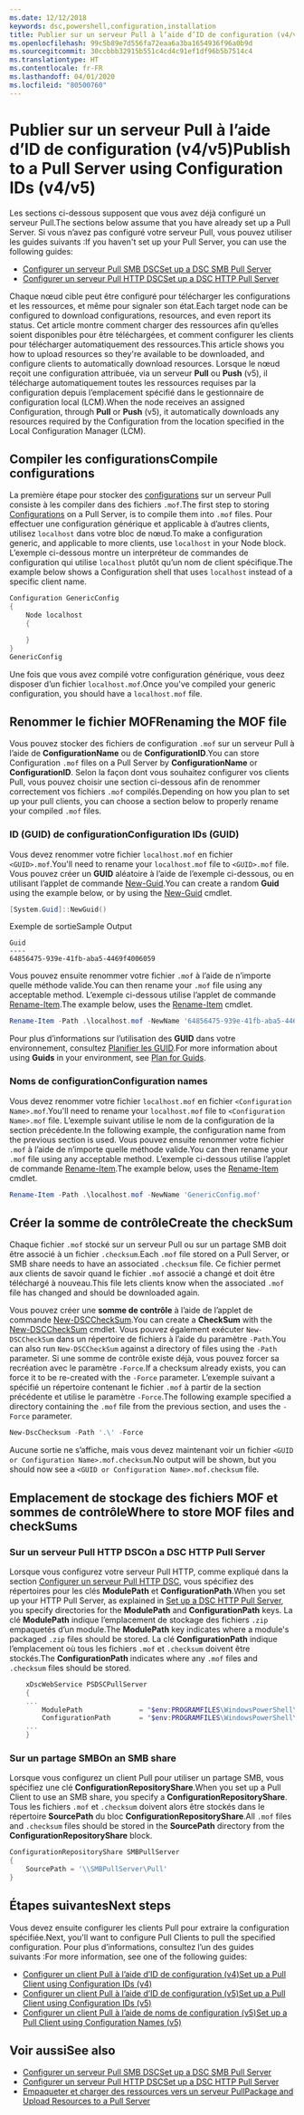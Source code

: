 ```yaml
---
ms.date: 12/12/2018
keywords: dsc,powershell,configuration,installation
title: Publier sur un serveur Pull à l’aide d’ID de configuration (v4/v5)
ms.openlocfilehash: 99c5b89e7d556fa72eaa6a3ba1654936f96a0b9d
ms.sourcegitcommit: 30ccbbb32915b551c4cd4c91ef1df96b5b7514c4
ms.translationtype: HT
ms.contentlocale: fr-FR
ms.lasthandoff: 04/01/2020
ms.locfileid: "80500760"
---
```

# <a name="publish-to-a-pull-server-using-configuration-ids-v4v5"></a><span data-ttu-id="3005c-103">Publier sur un serveur Pull à l’aide d’ID de configuration (v4/v5)</span><span class="sxs-lookup"><span data-stu-id="3005c-103">Publish to a Pull Server using Configuration IDs (v4/v5)</span></span>

<span data-ttu-id="3005c-104">Les sections ci-dessous supposent que vous avez déjà configuré un serveur Pull.</span><span class="sxs-lookup"><span data-stu-id="3005c-104">The sections below assume that you have already set up a Pull Server.</span></span> <span data-ttu-id="3005c-105">Si vous n’avez pas configuré votre serveur Pull, vous pouvez utiliser les guides suivants :</span><span class="sxs-lookup"><span data-stu-id="3005c-105">If you haven't set up your Pull Server, you can use the following guides:</span></span>

- [<span data-ttu-id="3005c-106">Configurer un serveur Pull SMB DSC</span><span class="sxs-lookup"><span data-stu-id="3005c-106">Set up a DSC SMB Pull Server</span></span>](pullServerSmb.md)
- [<span data-ttu-id="3005c-107">Configurer un serveur Pull HTTP DSC</span><span class="sxs-lookup"><span data-stu-id="3005c-107">Set up a DSC HTTP Pull Server</span></span>](pullServer.md)

<span data-ttu-id="3005c-108">Chaque nœud cible peut être configuré pour télécharger les configurations et les ressources, et même pour signaler son état.</span><span class="sxs-lookup"><span data-stu-id="3005c-108">Each target node can be configured to download configurations, resources, and even report its status.</span></span> <span data-ttu-id="3005c-109">Cet article montre comment charger des ressources afin qu’elles soient disponibles pour être téléchargées, et comment configurer les clients pour télécharger automatiquement des ressources.</span><span class="sxs-lookup"><span data-stu-id="3005c-109">This article shows you how to upload resources so they're available to be downloaded, and configure clients to automatically download resources.</span></span> <span data-ttu-id="3005c-110">Lorsque le nœud reçoit une configuration attribuée, via un serveur **Pull** ou **Push** (v5), il télécharge automatiquement toutes les ressources requises par la configuration depuis l’emplacement spécifié dans le gestionnaire de configuration local (LCM).</span><span class="sxs-lookup"><span data-stu-id="3005c-110">When the node receives an assigned Configuration, through **Pull** or **Push** (v5), it automatically downloads any resources required by the Configuration from the location specified in the Local Configuration Manager (LCM).</span></span>

## <a name="compile-configurations"></a><span data-ttu-id="3005c-111">Compiler les configurations</span><span class="sxs-lookup"><span data-stu-id="3005c-111">Compile configurations</span></span>

<span data-ttu-id="3005c-112">La première étape pour stocker des [configurations](../configurations/configurations.md) sur un serveur Pull consiste à les compiler dans des fichiers `.mof`.</span><span class="sxs-lookup"><span data-stu-id="3005c-112">The first step to storing [Configurations](../configurations/configurations.md) on a Pull Server, is to compile them into `.mof` files.</span></span> <span data-ttu-id="3005c-113">Pour effectuer une configuration générique et applicable à d’autres clients, utilisez `localhost` dans votre bloc de nœud.</span><span class="sxs-lookup"><span data-stu-id="3005c-113">To make a configuration generic, and applicable to more clients, use `localhost` in your Node block.</span></span> <span data-ttu-id="3005c-114">L’exemple ci-dessous montre un interpréteur de commandes de configuration qui utilise `localhost` plutôt qu’un nom de client spécifique.</span><span class="sxs-lookup"><span data-stu-id="3005c-114">The example below shows a Configuration shell that uses `localhost` instead of a specific client name.</span></span>

```powershell
Configuration GenericConfig
{
    Node localhost
    {

    }
}
GenericConfig
```

<span data-ttu-id="3005c-115">Une fois que vous avez compilé votre configuration générique, vous deez disposer d’un fichier `localhost.mof`.</span><span class="sxs-lookup"><span data-stu-id="3005c-115">Once you've compiled your generic configuration, you should have a `localhost.mof` file.</span></span>

## <a name="renaming-the-mof-file"></a><span data-ttu-id="3005c-116">Renommer le fichier MOF</span><span class="sxs-lookup"><span data-stu-id="3005c-116">Renaming the MOF file</span></span>

<span data-ttu-id="3005c-117">Vous pouvez stocker des fichiers de configuration `.mof` sur un serveur Pull à l’aide de **ConfigurationName** ou de **ConfigurationID**.</span><span class="sxs-lookup"><span data-stu-id="3005c-117">You can store Configuration `.mof` files on a Pull Server by **ConfigurationName** or **ConfigurationID**.</span></span> <span data-ttu-id="3005c-118">Selon la façon dont vous souhaitez configurer vos clients Pull, vous pouvez choisir une section ci-dessous afin de renommer correctement vos fichiers `.mof` compilés.</span><span class="sxs-lookup"><span data-stu-id="3005c-118">Depending on how you plan to set up your pull clients, you can choose a section below to properly rename your compiled `.mof` files.</span></span>

### <a name="configuration-ids-guid"></a><span data-ttu-id="3005c-119">ID (GUID) de configuration</span><span class="sxs-lookup"><span data-stu-id="3005c-119">Configuration IDs (GUID)</span></span>

<span data-ttu-id="3005c-120">Vous devez renommer votre fichier `localhost.mof` en fichier `<GUID>.mof`.</span><span class="sxs-lookup"><span data-stu-id="3005c-120">You'll need to rename your `localhost.mof` file to `<GUID>.mof` file.</span></span> <span data-ttu-id="3005c-121">Vous pouvez créer un **GUID** aléatoire à l’aide de l’exemple ci-dessous, ou en utilisant l’applet de commande [New-Guid](/powershell/module/microsoft.powershell.utility/new-guid).</span><span class="sxs-lookup"><span data-stu-id="3005c-121">You can create a random **Guid** using the example below, or by using the [New-Guid](/powershell/module/microsoft.powershell.utility/new-guid) cmdlet.</span></span>

```powershell
[System.Guid]::NewGuid()
```

<span data-ttu-id="3005c-122">Exemple de sortie</span><span class="sxs-lookup"><span data-stu-id="3005c-122">Sample Output</span></span>

```Output
Guid
----
64856475-939e-41fb-aba5-4469f4006059
```

<span data-ttu-id="3005c-123">Vous pouvez ensuite renommer votre fichier `.mof` à l’aide de n’importe quelle méthode valide.</span><span class="sxs-lookup"><span data-stu-id="3005c-123">You can then rename your `.mof` file using any acceptable method.</span></span> <span data-ttu-id="3005c-124">L’exemple ci-dessous utilise l’applet de commande [Rename-Item](/powershell/module/microsoft.powershell.management/rename-item).</span><span class="sxs-lookup"><span data-stu-id="3005c-124">The example below, uses the [Rename-Item](/powershell/module/microsoft.powershell.management/rename-item) cmdlet.</span></span>

```powershell
Rename-Item -Path .\localhost.mof -NewName '64856475-939e-41fb-aba5-4469f4006059.mof'
```

<span data-ttu-id="3005c-125">Pour plus d’informations sur l’utilisation des **GUID** dans votre environnement, consultez [Planifier les GUID](secureServer.md#guids).</span><span class="sxs-lookup"><span data-stu-id="3005c-125">For more information about using **Guids** in your environment, see [Plan for Guids](secureServer.md#guids).</span></span>

### <a name="configuration-names"></a><span data-ttu-id="3005c-126">Noms de configuration</span><span class="sxs-lookup"><span data-stu-id="3005c-126">Configuration names</span></span>

<span data-ttu-id="3005c-127">Vous devez renommer votre fichier `localhost.mof` en fichier `<Configuration Name>.mof`.</span><span class="sxs-lookup"><span data-stu-id="3005c-127">You'll need to rename your `localhost.mof` file to `<Configuration Name>.mof` file.</span></span> <span data-ttu-id="3005c-128">L’exemple suivant utilise le nom de la configuration de la section précédente.</span><span class="sxs-lookup"><span data-stu-id="3005c-128">In the following example, the configuration name from the previous section is used.</span></span> <span data-ttu-id="3005c-129">Vous pouvez ensuite renommer votre fichier `.mof` à l’aide de n’importe quelle méthode valide.</span><span class="sxs-lookup"><span data-stu-id="3005c-129">You can then rename your `.mof` file using any acceptable method.</span></span> <span data-ttu-id="3005c-130">L’exemple ci-dessous utilise l’applet de commande [Rename-Item](/powershell/module/microsoft.powershell.management/rename-item).</span><span class="sxs-lookup"><span data-stu-id="3005c-130">The example below, uses the [Rename-Item](/powershell/module/microsoft.powershell.management/rename-item) cmdlet.</span></span>

```powershell
Rename-Item -Path .\localhost.mof -NewName 'GenericConfig.mof'
```

## <a name="create-the-checksum"></a><span data-ttu-id="3005c-131">Créer la somme de contrôle</span><span class="sxs-lookup"><span data-stu-id="3005c-131">Create the checkSum</span></span>

<span data-ttu-id="3005c-132">Chaque fichier `.mof` stocké sur un serveur Pull ou sur un partage SMB doit être associé à un fichier `.checksum`.</span><span class="sxs-lookup"><span data-stu-id="3005c-132">Each `.mof` file stored on a Pull Server, or SMB share needs to have an associated `.checksum` file.</span></span>
<span data-ttu-id="3005c-133">Ce fichier permet aux clients de savoir quand le fichier `.mof` associé a changé et doit être téléchargé à nouveau.</span><span class="sxs-lookup"><span data-stu-id="3005c-133">This file lets clients know when the associated `.mof` file has changed and should be downloaded again.</span></span>

<span data-ttu-id="3005c-134">Vous pouvez créer une **somme de contrôle** à l’aide de l’applet de commande [New-DSCCheckSum](/powershell/module/psdesiredstateconfiguration/new-dscchecksum).</span><span class="sxs-lookup"><span data-stu-id="3005c-134">You can create a **CheckSum** with the [New-DSCCheckSum](/powershell/module/psdesiredstateconfiguration/new-dscchecksum) cmdlet.</span></span> <span data-ttu-id="3005c-135">Vous pouvez également exécuter `New-DSCCheckSum` dans un répertoire de fichiers à l’aide du paramètre `-Path`.</span><span class="sxs-lookup"><span data-stu-id="3005c-135">You can also run `New-DSCCheckSum` against a directory of files using the `-Path` parameter.</span></span>
<span data-ttu-id="3005c-136">Si une somme de contrôle existe déjà, vous pouvez forcer sa recréation avec le paramètre `-Force`.</span><span class="sxs-lookup"><span data-stu-id="3005c-136">If a checksum already exists, you can force it to be re-created with the `-Force` parameter.</span></span> <span data-ttu-id="3005c-137">L’exemple suivant a spécifié un répertoire contenant le fichier `.mof` à partir de la section précédente et utilise le paramètre `-Force`.</span><span class="sxs-lookup"><span data-stu-id="3005c-137">The following example specified a directory containing the `.mof` file from the previous section, and uses the `-Force` parameter.</span></span>

```powershell
New-DscChecksum -Path '.\' -Force
```

<span data-ttu-id="3005c-138">Aucune sortie ne s’affiche, mais vous devez maintenant voir un fichier `<GUID or Configuration Name>.mof.checksum`.</span><span class="sxs-lookup"><span data-stu-id="3005c-138">No output will be shown, but you should now see a `<GUID or Configuration Name>.mof.checksum` file.</span></span>

## <a name="where-to-store-mof-files-and-checksums"></a><span data-ttu-id="3005c-139">Emplacement de stockage des fichiers MOF et sommes de contrôle</span><span class="sxs-lookup"><span data-stu-id="3005c-139">Where to store MOF files and checkSums</span></span>

### <a name="on-a-dsc-http-pull-server"></a><span data-ttu-id="3005c-140">Sur un serveur Pull HTTP DSC</span><span class="sxs-lookup"><span data-stu-id="3005c-140">On a DSC HTTP Pull Server</span></span>

<span data-ttu-id="3005c-141">Lorsque vous configurez votre serveur Pull HTTP, comme expliqué dans la section [Configurer un serveur Pull HTTP DSC](pullServer.md), vous spécifiez des répertoires pour les clés **ModulePath** et **ConfigurationPath**.</span><span class="sxs-lookup"><span data-stu-id="3005c-141">When you set up your HTTP Pull Server, as explained in [Set up a DSC HTTP Pull Server](pullServer.md), you specify directories for the **ModulePath** and **ConfigurationPath** keys.</span></span> <span data-ttu-id="3005c-142">La clé **ModulePath** indique l’emplacement de stockage des fichiers `.zip` empaquetés d’un module.</span><span class="sxs-lookup"><span data-stu-id="3005c-142">The **ModulePath** key indicates where a module's packaged `.zip` files should be stored.</span></span> <span data-ttu-id="3005c-143">La clé **ConfigurationPath** indique l’emplacement où tous les fichiers `.mof` et `.checksum` doivent être stockés.</span><span class="sxs-lookup"><span data-stu-id="3005c-143">The **ConfigurationPath** indicates where any `.mof` files and `.checksum` files should be stored.</span></span>

```powershell
    xDscWebService PSDSCPullServer
    {
    ...
        ModulePath              = "$env:PROGRAMFILES\WindowsPowerShell\DscService\Modules"
        ConfigurationPath       = "$env:PROGRAMFILES\WindowsPowerShell\DscService\Configuration"
    ...
    }

```

### <a name="on-an-smb-share"></a><span data-ttu-id="3005c-144">Sur un partage SMB</span><span class="sxs-lookup"><span data-stu-id="3005c-144">On an SMB share</span></span>

<span data-ttu-id="3005c-145">Lorsque vous configurez un client Pull pour utiliser un partage SMB, vous spécifiez une clé **ConfigurationRepositoryShare**.</span><span class="sxs-lookup"><span data-stu-id="3005c-145">When you set up a Pull Client to use an SMB share, you specify a **ConfigurationRepositoryShare**.</span></span>
<span data-ttu-id="3005c-146">Tous les fichiers `.mof` et `.checksum` doivent alors être stockés dans le répertoire **SourcePath** du bloc **ConfigurationRepositoryShare**.</span><span class="sxs-lookup"><span data-stu-id="3005c-146">All `.mof` files and `.checksum` files should be stored in the **SourcePath** directory from the **ConfigurationRepositoryShare** block.</span></span>

```powershell
ConfigurationRepositoryShare SMBPullServer
{
    SourcePath = '\\SMBPullServer\Pull'
}
```

## <a name="next-steps"></a><span data-ttu-id="3005c-147">Étapes suivantes</span><span class="sxs-lookup"><span data-stu-id="3005c-147">Next steps</span></span>

<span data-ttu-id="3005c-148">Vous devez ensuite configurer les clients Pull pour extraire la configuration spécifiée.</span><span class="sxs-lookup"><span data-stu-id="3005c-148">Next, you'll want to configure Pull Clients to pull the specified configuration.</span></span> <span data-ttu-id="3005c-149">Pour plus d’informations, consultez l’un des guides suivants :</span><span class="sxs-lookup"><span data-stu-id="3005c-149">For more information, see one of the following guides:</span></span>

- [<span data-ttu-id="3005c-150">Configurer un client Pull à l’aide d’ID de configuration (v4)</span><span class="sxs-lookup"><span data-stu-id="3005c-150">Set up a Pull Client using Configuration IDs (v4)</span></span>](pullClientConfigId4.md)
- [<span data-ttu-id="3005c-151">Configurer un client Pull à l’aide d’ID de configuration (v5)</span><span class="sxs-lookup"><span data-stu-id="3005c-151">Set up a Pull Client using Configuration IDs (v5)</span></span>](pullClientConfigId.md)
- [<span data-ttu-id="3005c-152">Configurer un client Pull à l’aide de noms de configuration (v5)</span><span class="sxs-lookup"><span data-stu-id="3005c-152">Set up a Pull Client using Configuration Names (v5)</span></span>](pullClientConfigNames.md)

## <a name="see-also"></a><span data-ttu-id="3005c-153">Voir aussi</span><span class="sxs-lookup"><span data-stu-id="3005c-153">See also</span></span>

- [<span data-ttu-id="3005c-154">Configurer un serveur Pull SMB DSC</span><span class="sxs-lookup"><span data-stu-id="3005c-154">Set up a DSC SMB Pull Server</span></span>](pullServerSmb.md)
- [<span data-ttu-id="3005c-155">Configurer un serveur Pull HTTP DSC</span><span class="sxs-lookup"><span data-stu-id="3005c-155">Set up a DSC HTTP Pull Server</span></span>](pullServer.md)
- [<span data-ttu-id="3005c-156">Empaqueter et charger des ressources vers un serveur Pull</span><span class="sxs-lookup"><span data-stu-id="3005c-156">Package and Upload Resources to a Pull Server</span></span>](package-upload-resources.md)
